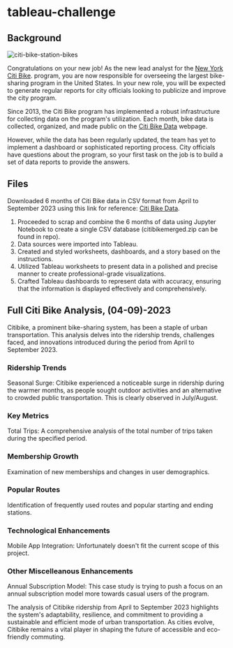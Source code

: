 # tableau-challenge
## Background
![citi-bike-station-bikes](https://github.com/faceadversity/tableau-challenge/assets/137361966/ea58ded5-68a9-4a4c-80c1-ec586a4dd9ea)

Congratulations on your new job! As the new lead analyst for the [New York Citi Bike](https://en.wikipedia.org/wiki/Citi_Bike). program, you are now responsible for overseeing the largest bike-sharing program in the United States. In your new role, you will be expected to generate regular reports for city officials looking to publicize and improve the city program.

Since 2013, the Citi Bike program has implemented a robust infrastructure for collecting data on the program's utilization. Each month, bike data is collected, organized, and made public on the [Citi Bike Data](https://citibikenyc.com/system-data) webpage.

However, while the data has been regularly updated, the team has yet to implement a dashboard or sophisticated reporting process. City officials have questions about the program, so your first task on the job is to build a set of data reports to provide the answers.

## Files

Downloaded 6 months of Citi Bike data in CSV format from April to September 2023 using this link for reference: [Citi Bike Data](https://citibikenyc.com/system-data). 

1. Proceeded to scrap and combine the 6 months of data using Jupyter Notebook to create a single CSV database (citibikemerged.zip can be found in repo).
2. Data sources were imported into Tableau.
3. Created and styled worksheets, dashboards, and a story based on the instructions.
4. Utilized Tableau worksheets to present data in a polished and precise manner to create professional-grade visualizations.
5. Crafted Tableau dashboards to represent data with accuracy, ensuring that the information is displayed effectively and comprehensively.

## Full Citi Bike Analysis, (04-09)-2023

Citibike, a prominent bike-sharing system, has been a staple of urban transportation. This analysis delves into the ridership trends, challenges faced, and innovations introduced during the period from April to September 2023.

### Ridership Trends
Seasonal Surge: Citibike experienced a noticeable surge in ridership during the warmer months, as people sought outdoor activities and an alternative to crowded public transportation. This is clearly observed in July/August.

### Key Metrics
Total Trips: A comprehensive analysis of the total number of trips taken during the specified period.

### Membership Growth 
Examination of new memberships and changes in user demographics.

### Popular Routes 
Identification of frequently used routes and popular starting and ending stations.

### Technological Enhancements
Mobile App Integration: Unfortunately doesn't fit the current scope of this project.

### Other Miscelleanous Enhancements
Annual Subscription Model: This case study is trying to push a focus on an annual subscription model more towards casual users of the program. 

The analysis of Citibike ridership from April to September 2023 highlights the system's adaptability, resilience, and commitment to providing a sustainable and efficient mode of urban transportation. As cities evolve, Citibike remains a vital player in shaping the future of accessible and eco-friendly commuting.
